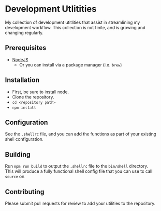 # Development Utlitities

My collection of development utitlities that assist
in streamlining my development workflow. This collection
is not finite, and is growing and changing regularly.

## Prerequisites

- [NodeJS](https://nodejs.org/en/download/)
  - Or you can install via a package manager (i.e. `brew`)

## Installation

- First, be sure to install node.
- Clone the repository.
- `cd <repository path>`
- `npm install`

## Configuration

See the `.shellrc` file, and you can add the functions
as part of your existing shell configuration.

## Building

Run `npm run build` to output the `.shellrc` file to the
`bin/shell` directory. This will produce a fully functional
shell config file that you can use to call `source` on.

## Contributing

Please submit pull requests for review to add your utilities
to the repository.
